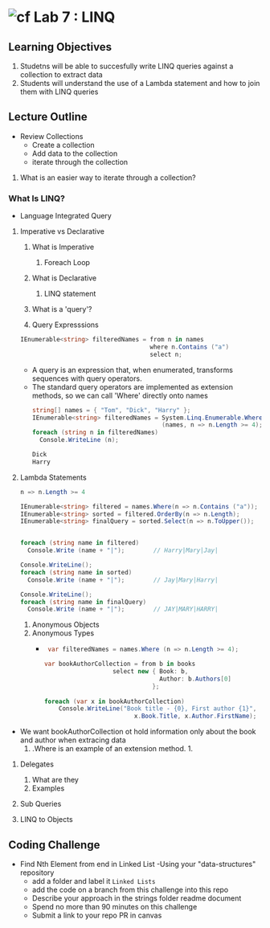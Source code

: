 ![cf](http://i.imgur.com/7v5ASc8.png) Lab 7 : LINQ
=====================================

## Learning Objectives

1. Studetns will be able to succesfully write LINQ queries against a collection to extract data
1. Students will understand the use of a Lambda statement and how to join them with LINQ queries
 
## Lecture Outline


- Review Collections
  - Create a collection
  - Add data to the collection
  - iterate through the collection

1. What is an easier way to iterate through a collection?

### What Is LINQ?

- Language Integrated Query

1. Imperative vs Declarative
   1. What is Imperative
      1. Foreach Loop
   1. What is Declarative
      1. LINQ statement

   1. What is a 'query'?

   1. Query Expresssions 
    ```csharp
    IEnumerable<string> filteredNames = from n in names
                                        where n.Contains ("a")
                                        select n;
    ```
      - A query is an expression that, when enumerated, transforms sequences with query operators. 
      - The standard query operators are implemented as extension methods, so we can call 'Where' directly onto names
        ```csharp
        string[] names = { "Tom", "Dick", "Harry" };
        IEnumerable<string> filteredNames = System.Linq.Enumerable.Where
                                            (names, n => n.Length >= 4);
        foreach (string n in filteredNames)
          Console.WriteLine (n);

        Dick
        Harry
        ```


1. Lambda Statements

    ```csharp
    n => n.Length >= 4
    ```


    ```csharp
    IEnumerable<string> filtered = names.Where(n => n.Contains ("a"));
    IEnumerable<string> sorted = filtered.OrderBy(n => n.Length);
    IEnumerable<string> finalQuery = sorted.Select(n => n.ToUpper());


    foreach (string name in filtered)
      Console.Write (name + "|");        // Harry|Mary|Jay|

    Console.WriteLine();
    foreach (string name in sorted)
      Console.Write (name + "|");        // Jay|Mary|Harry|

    Console.WriteLine();
    foreach (string name in finalQuery)
      Console.Write (name + "|");        // JAY|MARY|HARRY|

    ```

   1. Anonymous Objects 
   1. Anonymous Types
      - ```csharp 
         var filteredNames = names.Where (n => n.Length >= 4); 
        ```

        ```csharp
        var bookAuthorCollection = from b in books
                           select new { Book: b,
                                        Author: b.Authors[0]
                                      };
    
        foreach (var x in bookAuthorCollection)
            Console.WriteLine("Book title - {0}, First author {1}", 
                                 x.Book.Title, x.Author.FirstName);
        ```

- We want bookAuthorCollection ot hold information only about the book and author when extracing data
    1. .Where is an example of an extension method.
       1. 

1. Delegates
   1. What are they
   1. Examples



1. Sub Queries
1. LINQ to Objects

## Coding Challenge
- Find Nth Element from end in Linked List
-Using your "data-structures" repository
  - add a folder and label it `Linked Lists`
  - add the code on a branch from this challenge into this repo
  - Describe your approach in the strings folder readme document
  - Spend no more than 90 minutes on this challenge
  - Submit a link to your repo PR in canvas